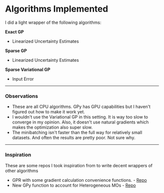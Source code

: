 # Algorithms Implemented

I did a light wrapper of the following algorithms:


**Exact GP**

* Linearized Uncertainty Estimates

**Sparse GP**

* Linearized Uncertainty Estimates

**Sparse Variational GP**

* Input Error

---
### Observations

* These are all CPU algorithms. GPy has GPU capabilities but I haven't figured out how to make it work yet.
* I wouldn't use the Variational GP in this setting. It is way too slow to converge in my opinion. Also, it doesn't use natural gradients which makes the optimization also super slow.
* The minibatching isn't faster than the full way for relatively small datasets. And often the results are pretty poor. Not sure why.


---
### Inspiration

These are some repos I took inspiration from to write decent wrappers of other algorithms

* GPR with some gradient calculation convenience functions. - [Repo](https://github.com/xingchenwan/wsabi_ratio/blob/master/bayesquad/gps.py)
* New GPy function to account for Heterogeneous MOs - [Repo](https://github.com/pmorenoz/HetMOGP)

